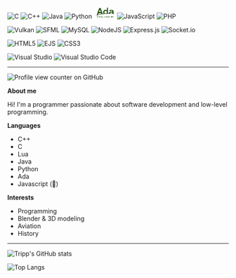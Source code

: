 ![C](https://img.shields.io/badge/c-%2300599C.svg?style=for-the-badge&logo=c&logoColor=white)
![C++](https://img.shields.io/badge/c++-%2300599C.svg?style=for-the-badge&logo=c%2B%2B&logoColor=white)
![Java](https://img.shields.io/badge/java-%23ED8B00.svg?style=for-the-badge&logo=openjdk&logoColor=white)
![Python](https://img.shields.io/badge/python-3670A0?style=for-the-badge&logo=python&logoColor=ffdd54)
![Ada](https://github.com/RealTrippR/AVRADA-TUTORIAL/blob/main/Ada_logo_with_slogan.jpg)
![JavaScript](https://img.shields.io/badge/javascript-%23323330.svg?style=for-the-badge&logo=javascript&logoColor=%23F7DF1E)
![PHP](https://img.shields.io/badge/php-%23777BB4.svg?style=for-the-badge&logo=php&logoColor=white)

![Vulkan](https://a11ybadges.com/badge?logo=vulkan)
![SFML](https://img.shields.io/badge/SFML-8CC445?style=for-the-badge&logo=sfml&logoColor=white)
![MySQL](https://img.shields.io/badge/mysql-4479A1.svg?style=for-the-badge&logo=mysql&logoColor=white)
![NodeJS](https://img.shields.io/badge/node.js-6DA55F?style=for-the-badge&logo=node.js&logoColor=white)
![Express.js](https://img.shields.io/badge/express.js-%23404d59.svg?style=for-the-badge&logo=express&logoColor=%2361DAFB)
![Socket.io](https://img.shields.io/badge/Socket.io-black?style=for-the-badge&logo=socket.io&badgeColor=010101)

![HTML5](https://img.shields.io/badge/html5-%23E34F26.svg?style=for-the-badge&logo=html5&logoColor=white)
![EJS](https://img.shields.io/badge/ejs-%23B4CA65.svg?style=for-the-badge&logo=ejs&logoColor=black)
![CSS3](https://img.shields.io/badge/css3-%231572B6.svg?style=for-the-badge&logo=css3&logoColor=white)

![Visual Studio](https://img.shields.io/badge/Visual%20Studio-5C2D91.svg?style=for-the-badge&logo=visual-studio&logoColor=white)
![Visual Studio Code](https://img.shields.io/badge/Visual%20Studio%20Code-0078d7.svg?style=for-the-badge&logo=visual-studio-code&logoColor=white)

<HR>

![Profile view counter on GitHub](https://komarev.com/ghpvc/?username=RealTrippR)

**About me**

Hi! I'm a programmer passionate about software development and low-level programming.

**Languages**
- C++
- C
- Lua
- Java
- Python
- Ada
- Javascript (🤢)

**Interests**
- Programming
- Blender & 3D modeling
- Aviation
- History

<HR>

![Tripp's GitHub stats](https://github-readme-stats.vercel.app/api?username=RealTrippR&show_icons=true&theme=toykonight)

![Top Langs](https://github-readme-stats.vercel.app/api/top-langs/?username=RealTrippR&theme=toykonight)
